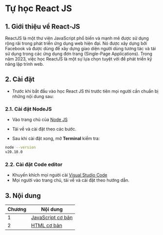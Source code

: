 # Tự học React JS

## 1. Giới thiệu về React-JS

ReactJS là một thư viện JavaScript phổ biến và mạnh mẽ được sử dụng rộng rãi trong phát triển ứng dụng web hiện đại. Nó được xây dựng bởi Facebook và được dùng để xây dựng giao diện người dùng tương tác và tái sử dụng trong các ứng dụng đơn trang (Single-Page Applications). Trong năm 2023, việc học ReactJS là một sự lựa chọn tuyệt vời để phát triển kỹ năng lập trình web.

## 2. Cài đặt

- Trước khi bắt đầu vào học React JS thì trước tiên mọi người cần chuẩn bị những nội dung sau:

### 2.1. Cài đặt NodeJS

- Vào trang chủ của [Node JS](https://nodejs.org/en)

<!-- ![Node download](img/nodejs.png) -->

- Tải về và cài đặt theo các bước.

- Sau khi cài đặt xong, mở **Terminal** kiểm tra:

```sh
node --version
v20.10.0
```

### 2.2. Cài đặt Code editor

- Khuyến khích mọi người cài [Visual Studio Code](https://code.visualstudio.com/)
- Mọi người vào trang chủ, tải về và cài đặt theo hướng dẫn.

## 3. Nội dung

| Chương | Nội dung                                     |
| ------ | -------------------------------------------- |
| 1      | [JavaScript cơ bản ](./chapter-01/readme.md) |
| 2      | [HTML cơ bản](./chapter-02/Readme.md)        |
